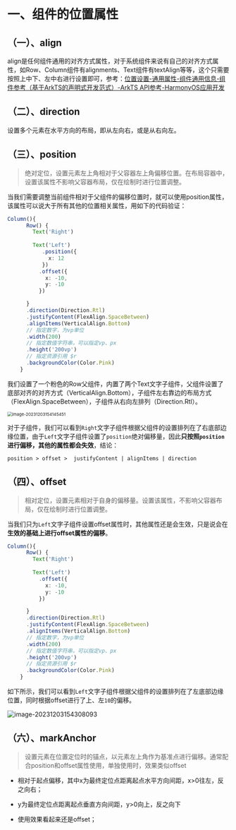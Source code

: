 

# 一、组件的位置属性

## （一）、align



align是任何组件通用的对齐方式属性，对于系统组件来说有自己的对齐方式属性，如Row、Column组件有alignments、Text组件有textAlign等等，这个只需要按照上中下、左中右进行设置即可，参考：[位置设置-通用属性-组件通用信息-组件参考（基于ArkTS的声明式开发范式）-ArkTS API参考-HarmonyOS应用开发](https://developer.harmonyos.com/cn/docs/documentation/doc-references-V3/ts-universal-attributes-location-0000001427584824-V3#ZH-CN_TOPIC_0000001523808650__示例1)





## （二）、direction

设置多个元素在水平方向的布局，即从左向右，或是从右向左。



## （三）、position

> 绝对定位，设置元素左上角相对于父容器左上角偏移位置。在布局容器中，设置该属性不影响父容器布局，仅在绘制时进行位置调整。



当我们需要调整当前组件相对于父组件的偏移位置时，就可以使用position属性，该属性可以说大于所有其他的位置相关属性，用如下的代码验证：

```typescript
Column(){
      Row() {
        Text('Right')
        
        Text('Left')
           .position({
             x: 12
           })
          .offset({
            x: -10,
            y: -10
          })

      }
      .direction(Direction.Rtl)
      .justifyContent(FlexAlign.SpaceBetween)
      .alignItems(VerticalAlign.Bottom)
      // 指定数字，为vp单位
      .width(200)
      // 指定数值字符串，可以指定vp、px
      .height('200vp')
      // 指定资源引用 $r
      .backgroundColor(Color.Pink)
    }
```



我们设置了一个粉色的Row父组件，内置了两个Text文字子组件，父组件设置了底部对齐的对齐方式（VerticalAlign.Bottom），子组件左右靠边的布局方式（FlexAlign.SpaceBetween），子组件从右向左排列（Direction.Rtl）。



<img src="D:\HarmonyOS\workSpace\Doc\HarmonyOS_Knowledge\组件的位置属性.assets\image-20231203154145451.png" alt="image-20231203154145451" style="zoom:67%;" />



对于子组件，我们可以看到`Right`文字子组件根据父组件的设置排列在了右底部边缘位置，由于`Left`文字子组件设置了`position`绝对偏移量，因此**只按照`position`进行偏移，其他的属性都会失效**，结论：

`position > offset >  justifyContent | alignItems | direction`



## （四）、offset

> 相对定位，设置元素相对于自身的偏移量。设置该属性，不影响父容器布局，仅在绘制时进行位置调整。



当我们只为`Left`文字子组件设置offset属性时，其他属性还是会生效，只是说会在**生效的基础上进行offset属性的偏移**。

```typescript
Column(){
      Row() {
        Text('Right')
        
        Text('Left')
          .offset({
            x: -10,
            y: -10
          })

      }
      .direction(Direction.Rtl)
      .justifyContent(FlexAlign.SpaceBetween)
      .alignItems(VerticalAlign.Bottom)
      // 指定数字，为vp单位
      .width(200)
      // 指定数值字符串，可以指定vp、px
      .height('200vp')
      // 指定资源引用 $r
      .backgroundColor(Color.Pink)
    }
```



如下所示，我们可以看到`Left`文字子组件根据父组件的设置排列在了左底部边缘位置，同时根据offset进行了上、左`10`的偏移。



![image-20231203154308093](D:\HarmonyOS\workSpace\Doc\HarmonyOS_Knowledge\组件的位置属性.assets\image-20231203154308093.png)





## （六）、markAnchor

> 设置元素在位置定位时的锚点，以元素左上角作为基准点进行偏移。通常配合position和offset属性使用，单独使用时，效果类似offset



- 相对于起点偏移，其中x为最终定位点距离起点水平方向间距，x>0往左，反之向右；

- y为最终定位点距离起点垂直方向间距，y>0向上，反之向下
- 使用效果看起来还是offset；



